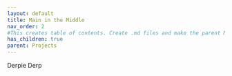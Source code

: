 ```yaml
---
layout: default
title: Main in the Middle
nav_order: 2
#This creates table of contents. Create .md files and make the parent MITM (Specified in index.md)
has_children: true
parent: Projects
---
```


Derpie Derp
